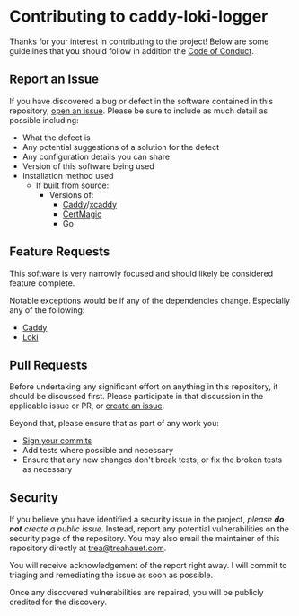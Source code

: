 # Contributing to caddy-loki-logger

Thanks for your interest in contributing to the project! Below are some guidelines that you should follow
in addition the [Code of Conduct](./.github/CODE_OF_CONDUCT.md).

## Report an Issue

If you have discovered a bug or defect in the software contained in this repository, [open an issue](https://github.com/trea/caddy-loki-logger/issues/new). Please be sure to
include as much detail as possible including:

- What the defect is
- Any potential suggestions of a solution for the defect
- Any configuration details you can share
- Version of this software being used
- Installation method used
  - If built from source:
    - Versions of:
      - [Caddy](https://github.com/caddyserver/caddy)/[xcaddy](https://github.com/caddyserver/xcaddy)
      - [CertMagic](https://github.com/caddyserver/certmagic)
      - Go

## Feature Requests

This software is very narrowly focused and should likely be considered feature complete.

Notable exceptions would be if any of the dependencies change. Especially any of the following:

- [Caddy](https://github.com/caddyserver/caddy)
- [Loki](https://github.com/grafana/loki)

## Pull Requests

Before undertaking any significant effort on anything in this repository, it should be discussed first. Please participate in that discussion in the applicable issue or PR, or [create an issue](https://github.com/trea/caddy-loki-logger/issues/new).

Beyond that, please ensure that as part of any work you:

- [Sign your commits](https://docs.github.com/en/authentication/managing-commit-signature-verification/signing-commits)
- Add tests where possible and necessary
- Ensure that any new changes don't break tests, or fix the broken tests as necessary

## Security

If you believe you have identified a security issue in the project, _please **do not** create a public issue_. Instead, report any potential vulnerabilities on the security page of the repository. You may also email the
maintainer of this repository directly at [trea@treahauet.com](mailto:trea@treahauet.com?subject=caddy-loki-logger%20Security%20Issue).

You will receive acknowledgement of the report right away. I will commit to triaging and remediating the issue as soon as possible.

Once any discovered vulnerabilities are repaired, you will be publicly credited for the discovery.
